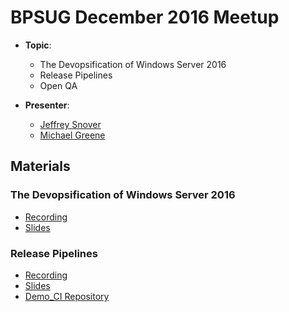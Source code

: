 # BPSUG December 2016 Meetup

* **Topic**:
  * The Devopsification of Windows Server 2016
  * Release Pipelines
  * Open QA

* **Presenter**:
  * [Jeffrey Snover](https://twitter.com/jsnover)
  * [Michael Greene](https://twitter.com/migreene)

## Materials

### The Devopsification of Windows Server 2016

* [Recording](https://www.facebook.com/wayfairatwork/videos/662299163949753/)
* [Slides](https://github.com/mgreenegit/slides/raw/master/UserGroup/BostonPSUserGroup.pptx)

### Release Pipelines

* [Recording](https://www.facebook.com/wayfairatwork/videos/662334277279575/)
* [Slides](https://github.com/mgreenegit/slides/raw/master/TRPM/TheReleasePipelineModel_Ignite.pptx)
* [Demo_CI Repository](https://github.com/powershell/demo_ci)